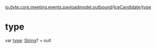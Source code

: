 [io.dyte.core.meeting.events.payloadmodel.outbound](../index.md)/[IceCandidate](index.md)/[type](type.md)

# type


var [type](type.md): [String](https://kotlinlang.org/api/latest/jvm/stdlib/kotlin/-string/index.html)? = null
